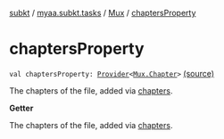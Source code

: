 [subkt](../../index.md) / [myaa.subkt.tasks](../index.md) / [Mux](index.md) / [chaptersProperty](./chapters-property.md)

# chaptersProperty

`val chaptersProperty: `[`Provider`](https://docs.gradle.org/current/javadoc/org/gradle/api/provider/Provider.html)`<`[`Mux.Chapter`](-chapter/index.md)`>` [(source)](https://github.com/Myaamori/SubKt/blob/0.1.13/src/main/kotlin/myaa/subkt/tasks/muxtask.kt#L535)

The chapters of the file, added via [chapters](chapters.md).

**Getter**

The chapters of the file, added via [chapters](chapters.md).

